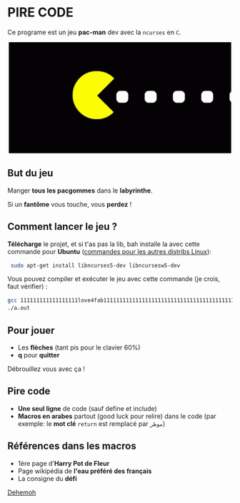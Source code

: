 # PIRE CODE

Ce programe est un jeu **pac-man** dev avec la `ncurses` en `C`.

<div align=center>
<img src="assets/pacman-video-game.gif">
</div>

## But du jeu

Manger **tous les pacgommes** dans le **labyrinthe**.

Si un **fantôme** vous touche, vous **perdez** !

## Comment lancer le jeu ?

**Télécharge** le projet, et si t'as pas la lib, bah installe la avec cette commande pour **Ubuntu** ([commandes pour les autres distribs Linux](https://www.cyberciti.biz/faq/linux-install-ncurses-library-headers-on-debian-ubuntu-centos-fedora/)):

```bash
 sudo apt-get install libncurses5-dev libncursesw5-dev
```

Vous pouvez compiler et exécuter le jeu avec cette commande (je crois, faut vérifier) :
```bash
gcc 111111111111111111love4fab11111111111111111111111111111111111111111111111111111111111111111111111aled11111111111111111111111111111111111111111111111jebeuhzoindede111111111111111111111111111111111111111111111oskour111111111111111111111111edemoa11.c -lncurses
./a.out
```

## Pour jouer

- Les **flèches** (tant pis pour le clavier 60%)
- **q** pour **quitter**

Débrouillez vous avec ça !

## Pire code

- **Une seul ligne** de code (sauf define et include)
- **Macros en arabes** partout (good luck pour relire) dans le code (par exemple: le **mot clé** `return` est remplacé par `موظر`)

## Références dans les macros

- 1ère page d'**Harry Pot de Fleur**
- Page wikipédia de **l'eau préféré des français**
- La consigne du **défi**

[Dehemoh](https://www.youtube.com/watch?v=dQw4w9WgXcQ)
